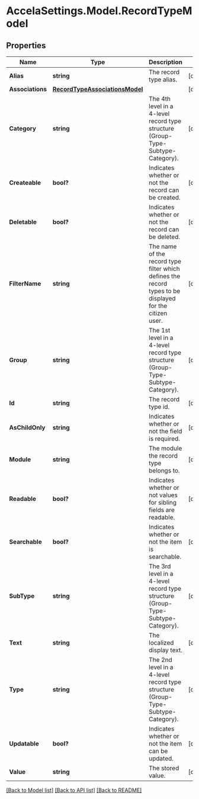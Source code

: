 # AccelaSettings.Model.RecordTypeModel
## Properties

Name | Type | Description | Notes
------------ | ------------- | ------------- | -------------
**Alias** | **string** | The record type alias. | [optional] 
**Associations** | [**RecordTypeAssociationsModel**](RecordTypeAssociationsModel.md) |  | [optional] 
**Category** | **string** | The 4th level in a 4-level record type structure (Group-Type-Subtype-Category). | [optional] 
**Createable** | **bool?** | Indicates whether or not the record can be created. | [optional] 
**Deletable** | **bool?** | Indicates whether or not the record can be deleted. | [optional] 
**FilterName** | **string** | The name of the record type filter which defines the record types to be displayed for the citizen user. | [optional] 
**Group** | **string** | The 1st level in a 4-level record type structure (Group-Type-Subtype-Category). | [optional] 
**Id** | **string** | The record type id. | [optional] 
**AsChildOnly** | **string** | Indicates whether or not the field is required. | [optional] 
**Module** | **string** | The module the record type belongs to. | [optional] 
**Readable** | **bool?** | Indicates whether or not values for sibling fields are readable. | [optional] 
**Searchable** | **bool?** | Indicates whether or not the item is searchable. | [optional] 
**SubType** | **string** | The 3rd level in a 4-level record type structure (Group-Type-Subtype-Category). | [optional] 
**Text** | **string** | The localized display text. | [optional] 
**Type** | **string** | The 2nd level in a 4-level record type structure (Group-Type-Subtype-Category). | [optional] 
**Updatable** | **bool?** | Indicates whether or not the item can be updated. | [optional] 
**Value** | **string** | The stored value. | [optional] 

[[Back to Model list]](../README.md#documentation-for-models) [[Back to API list]](../README.md#documentation-for-api-endpoints) [[Back to README]](../README.md)

